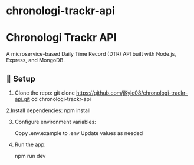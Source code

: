 # chronologi-trackr-api
# Chronologi Trackr API

A microservice-based Daily Time Record (DTR) API built with Node.js, Express, and MongoDB.

## 🚀 Setup

1. Clone the repo:
   git clone https://github.com/jKyle08/chronologi-trackr-api.git
   cd chronologi-trackr-api

2.Install dependencies:
    npm install

3. Configure environment variables:

    Copy .env.example to .env
    Update values as needed

4. Run the app:

    npm run dev
